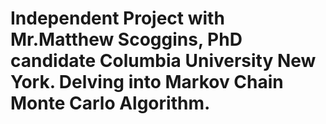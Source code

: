 # Independent Project with Mr.Matthew Scoggins, PhD candidate Columbia University New York. Delving into Markov Chain Monte Carlo Algorithm.
